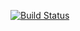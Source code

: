 [![Build Status](https://travis-ci.org/zshaney/zshaney.github.io.svg?branch=source)](https://travis-ci.org/zshaney/zshaney.github.io)

